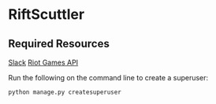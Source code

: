 # RiftScuttler

## Required Resources
[Slack](riftscuttler.slack.com)
[Riot Games API](https://developer.riotgames.com/api/methods)


Run the following on the command line to create a superuser:
```
python manage.py createsuperuser
```
